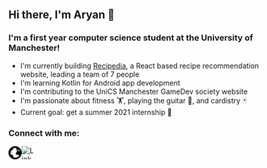 ## Hi there, I'm Aryan 👋

### I'm a first year computer science student at the University of Manchester!
- I'm currently building [Recipedia](https://github.com/W8-Recipedia/Recipedia), a React based recipe recommendation website, leading a team of 7 people 
- I'm learning Kotlin for Android app development
- I'm contributing to the UniCS Manchester GameDev society website
- I'm passionate about fitness 🏋️‍, playing the guitar 🎸, and cardistry 🃏
- Current goal: get a summer 2021 internship 🤣

### Connect with me:
[<img align="left" alt="Personal Website" width="26px" height="26px" src="https://raw.githubusercontent.com/iconic/open-iconic/master/svg/globe.svg"/>](https://ary4n99.github.io)
[<img align="left" alt="LinkedIn" width="26px" height="26px" src="https://cdn.jsdelivr.net/npm/simple-icons@v3/icons/linkedin.svg"/>](https://linkedin.com/in/aryan-a/)
<br>
